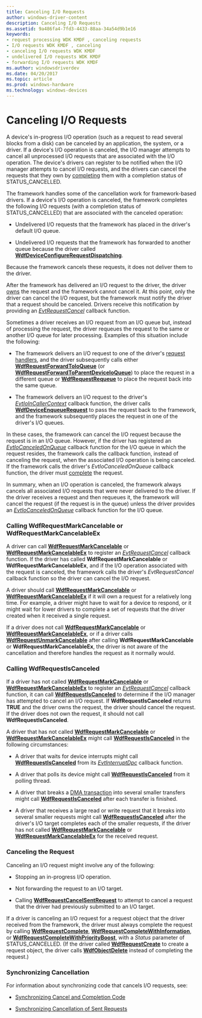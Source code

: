 ```yaml
---
title: Canceling I/O Requests
author: windows-driver-content
description: Canceling I/O Requests
ms.assetid: 9a486fa4-7fd3-4433-88aa-34a54d9b1e16
keywords:
- request processing WDK KMDF , canceling requests
- I/O requests WDK KMDF , canceling
- canceling I/O requests WDK KMDF
- undelivered I/O requests WDK KMDF
- forwarding I/O requests WDK KMDF
ms.author: windowsdriverdev
ms.date: 04/20/2017
ms.topic: article
ms.prod: windows-hardware
ms.technology: windows-devices
---
```


# Canceling I/O Requests





A device's in-progress I/O operation (such as a request to read several blocks from a disk) can be canceled by an application, the system, or a driver. If a device's I/O operation is canceled, the I/O manager attempts to cancel all unprocessed I/O requests that are associated with the I/O operation. The device's drivers can register to be notified when the I/O manager attempts to cancel I/O requests, and the drivers can cancel the requests that they own by [completing](completing-i-o-requests.md) them with a completion status of STATUS\_CANCELLED.

The framework handles some of the cancellation work for framework-based drivers. If a device's I/O operation is canceled, the framework completes the following I/O requests (with a completion status of STATUS\_CANCELLED) that are associated with the canceled operation:

-   Undelivered I/O requests that the framework has placed in the driver's default I/O queue.

-   Undelivered I/O requests that the framework has forwarded to another queue because the driver called [**WdfDeviceConfigureRequestDispatching**](https://msdn.microsoft.com/library/windows/hardware/ff545920).

Because the framework cancels these requests, it does not deliver them to the driver.

After the framework has delivered an I/O request to the driver, the driver [owns](request-ownership.md) the request and the framework cannot cancel it. At this point, only the driver can cancel the I/O request, but the framework must notify the driver that a request should be canceled. Drivers receive this notification by providing an [*EvtRequestCancel*](https://msdn.microsoft.com/library/windows/hardware/ff541817) callback function.

Sometimes a driver receives an I/O request from an I/O queue but, instead of processing the request, the driver requeues the request to the same or another I/O queue for later processing. Examples of this situation include the following:

-   The framework delivers an I/O request to one of the driver's [request handlers](request-handlers.md), and the driver subsequently calls either [**WdfRequestForwardToIoQueue**](https://msdn.microsoft.com/library/windows/hardware/ff549958) (or [**WdfRequestForwardToParentDeviceIoQueue**](https://msdn.microsoft.com/library/windows/hardware/ff549959)) to place the request in a different queue or [**WdfRequestRequeue**](https://msdn.microsoft.com/library/windows/hardware/ff550012) to place the request back into the same queue.

-   The framework delivers an I/O request to the driver's [*EvtIoInCallerContext*](https://msdn.microsoft.com/library/windows/hardware/ff541764) callback function, the driver calls [**WdfDeviceEnqueueRequest**](https://msdn.microsoft.com/library/windows/hardware/ff545945) to pass the request back to the framework, and the framework subsequently places the request in one of the driver's I/O queues.

In these cases, the framework can cancel the I/O request because the request is in an I/O queue. However, if the driver has registered an [*EvtIoCanceledOnQueue*](https://msdn.microsoft.com/library/windows/hardware/ff541756) callback function for the I/O queue in which the request resides, the framework calls the callback function, instead of canceling the request, when the associated I/O operation is being canceled. If the framework calls the driver's *EvtIoCanceledOnQueue* callback function, the driver must [complete](completing-i-o-requests.md) the request.

In summary, when an I/O operation is canceled, the framework always cancels all associated I/O requests that were never delivered to the driver. If the driver receives a request and then requeues it, the framework will cancel the request (if the request is in the queue) unless the driver provides an [*EvtIoCanceledOnQueue*](https://msdn.microsoft.com/library/windows/hardware/ff541756) callback function for the I/O queue.

### Calling WdfRequestMarkCancelable or WdfRequestMarkCancelableEx

A driver can call [**WdfRequestMarkCancelable**](https://msdn.microsoft.com/library/windows/hardware/ff549983) or [**WdfRequestMarkCancelableEx**](https://msdn.microsoft.com/library/windows/hardware/ff549984) to register an [*EvtRequestCancel*](https://msdn.microsoft.com/library/windows/hardware/ff541817) callback function. If the driver has called **WdfRequestMarkCancelable** or **WdfRequestMarkCancelableEx**, and if the I/O operation associated with the request is canceled, the framework calls the driver's *EvtRequestCancel* callback function so the driver can cancel the I/O request.

A driver should call [**WdfRequestMarkCancelable**](https://msdn.microsoft.com/library/windows/hardware/ff549983) or [**WdfRequestMarkCancelableEx**](https://msdn.microsoft.com/library/windows/hardware/ff549984) if it will own a request for a relatively long time. For example, a driver might have to wait for a device to respond, or it might wait for lower drivers to complete a set of requests that the driver created when it received a single request.

If a driver does not call [**WdfRequestMarkCancelable**](https://msdn.microsoft.com/library/windows/hardware/ff549983) or [**WdfRequestMarkCancelableEx**](https://msdn.microsoft.com/library/windows/hardware/ff549984), or if a driver calls [**WdfRequestUnmarkCancelable**](https://msdn.microsoft.com/library/windows/hardware/ff550035) after calling **WdfRequestMarkCancelable** or **WdfRequestMarkCancelableEx**, the driver is not aware of the cancellation and therefore handles the request as it normally would.

### Calling WdfRequestIsCanceled

If a driver has not called [**WdfRequestMarkCancelable**](https://msdn.microsoft.com/library/windows/hardware/ff549983) or [**WdfRequestMarkCancelableEx**](https://msdn.microsoft.com/library/windows/hardware/ff549984) to register an [*EvtRequestCancel*](https://msdn.microsoft.com/library/windows/hardware/ff541817) callback function, it can call [**WdfRequestIsCanceled**](https://msdn.microsoft.com/library/windows/hardware/ff549976) to determine if the I/O manager has attempted to cancel an I/O request. If **WdfRequestIsCanceled** returns **TRUE** and the driver owns the request, the driver should cancel the request. If the driver does not own the request, it should not call **WdfRequestIsCanceled**.

A driver that has not called [**WdfRequestMarkCancelable**](https://msdn.microsoft.com/library/windows/hardware/ff549983) or [**WdfRequestMarkCancelableEx**](https://msdn.microsoft.com/library/windows/hardware/ff549984) might call [**WdfRequestIsCanceled**](https://msdn.microsoft.com/library/windows/hardware/ff549976) in the following circumstances:

-   A driver that waits for device interrupts might call [**WdfRequestIsCanceled**](https://msdn.microsoft.com/library/windows/hardware/ff549976) from its [*EvtInterruptDpc*](https://msdn.microsoft.com/library/windows/hardware/ff541721) callback function.

-   A driver that polls its device might call [**WdfRequestIsCanceled**](https://msdn.microsoft.com/library/windows/hardware/ff549976) from it polling thread.

-   A driver that breaks a [DMA transaction](dma-transactions-and-dma-transfers.md) into several smaller transfers might call [**WdfRequestIsCanceled**](https://msdn.microsoft.com/library/windows/hardware/ff549976) after each transfer is finished.

-   A driver that receives a large read or write request that it breaks into several smaller requests might call [**WdfRequestIsCanceled**](https://msdn.microsoft.com/library/windows/hardware/ff549976) after the driver's I/O target completes each of the smaller requests, if the driver has not called [**WdfRequestMarkCancelable**](https://msdn.microsoft.com/library/windows/hardware/ff549983) or [**WdfRequestMarkCancelableEx**](https://msdn.microsoft.com/library/windows/hardware/ff549984) for the received request.

### Canceling the Request

Canceling an I/O request might involve any of the following:

-   Stopping an in-progress I/O operation.

-   Not forwarding the request to an I/O target.

-   Calling [**WdfRequestCancelSentRequest**](https://msdn.microsoft.com/library/windows/hardware/ff549941) to attempt to cancel a request that the driver had previously submitted to an I/O target.

If a driver is canceling an I/O request for a request object that the driver received from the framework, the driver must always complete the request by calling [**WdfRequestComplete**](https://msdn.microsoft.com/library/windows/hardware/ff549945), [**WdfRequestCompleteWithInformation**](https://msdn.microsoft.com/library/windows/hardware/ff549948), or [**WdfRequestCompleteWithPriorityBoost**](https://msdn.microsoft.com/library/windows/hardware/ff549949), with a *Status* parameter of STATUS\_CANCELLED. (If the driver called [**WdfRequestCreate**](https://msdn.microsoft.com/library/windows/hardware/ff549951) to create a request object, the driver calls [**WdfObjectDelete**](https://msdn.microsoft.com/library/windows/hardware/ff548734) instead of completing the request.)

### Synchronizing Cancellation

For information about synchronizing code that cancels I/O requests, see:

-   [Synchronizing Cancel and Completion Code](synchronizing-cancel-and-completion-code.md)

-   [Synchronizing Cancellation of Sent Requests](synchronizing-cancellation-of-sent-requests.md)

 

 





